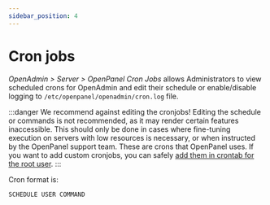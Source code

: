 ```yaml
---
sidebar_position: 4
---
```


# Cron jobs

*OpenAdmin > Server >  OpenPanel Cron Jobs* allows Administrators to view scheduled crons for OpenAdmin and edit their schedule or enable/disable logging to `/etc/openpanel/openadmin/cron.log` file.

:::danger 
We recommend against editing the cronjobs!
Editing the schedule or commands is not recommended, as it may render certain features inaccessible. This should only be done in cases where fine-tuning execution on servers with low resources is necessary, or when instructed by the OpenPanel support team. These are crons that OpenPanel uses. If you want to add custom cronjobs, you can safely [add them in crontab for the root user](https://www.google.com/search?q=linux+add+cron).
:::

Cron format is:

```bash
SCHEDULE USER COMMAND
```
